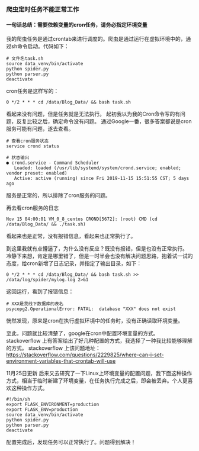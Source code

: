 ### 爬虫定时任务不能正常工作

#### 一句话总结：需要依赖变量的cron任务，请务必指定环境变量

我的爬虫任务是通过crontab来进行调度的。爬虫是通过运行在虚拟环境中的，通过sh命令启动。代码如下：


```
# 文件名task.sh
source data_venv/bin/activate
python spider.py
python parser.py
deactivate
```

cron任务是这样写的：
```
0 */2 * * * cd /data/Blog_Data/ && bash task.sh
```

看起来没有问题，但是任务就是无法执行。
起初我以为我的Cron命令写的有问题，反复比较之后，确定命令没有问题。
通过Google一番，很多答案都说是cron服务可能有问题，遂去查看。

```
# 查看cron服务状态
service crond status

# 状态输出
● crond.service - Command Scheduler
   Loaded: loaded (/usr/lib/systemd/system/crond.service; enabled; vendor preset: enabled)
   Active: active (running) since Fri 2019-11-15 15:51:55 CST; 5 days ago
```
服务是正常的，所以排除了cron服务的问题。

再去看cron服务的日志

```
Nov 15 04:00:01 VM_0_8_centos CROND[5672]: (root) CMD (cd /data/Blog_Data/ && ./task.sh)
```
看起来也是正常，没有报错信息，看起来也正常执行了。

到这里我就有点懵逼了，为什么没有反应？既没有报错，但是也没有正常执行。
冷静下来想，肯定是哪里错了，但是一时半会也没有解决问题思路，抱着试一试的态度，给cron新增了日志记录，并指定了输出目录，如下：

```
0 */2 * * * cd /data/Blog_Data/ && bash task.sh >> /data/log/spider/mylog.log 2>&1
```
这回运行，看到了报错信息：
```
# XXX是我线下数据库的表名
psycopg2.OperationalError: FATAL:  database "XXX" does not exist
```
恍然发现，原来是cron在执行虚拟环境中的任务时，没有正确读取环境变量。

至此，问题就比较清楚了，google在cron中配置环境变量的方式。
stackoverflow 上有答案给出了好几种配置的方式，我选择了一种我比较能够理解的方式。
stackoverflow 上该问题地址：https://stackoverflow.com/questions/2229825/where-can-i-set-environment-variables-that-crontab-will-use

11月25日更新
后来又去研究了一下Linux上环境变量的配置问题，我下面这种操作方式，相当于临时新建了环境变量，在任务执行完成之后，即会被丢弃。个人更喜欢这种操作方式。

```
#!/bin/sh
export FLASK_ENVIRONMENT=production
export FLASK_ENV=production
source data_venv/bin/activate
python spider.py
python parser.py
deactivate
```

配置完成后，发现任务可以正常执行了。问题得到解决！